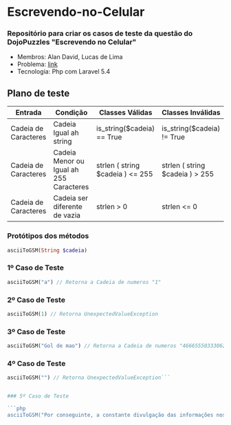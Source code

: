 # Escrevendo-no-Celular
### Repositório para criar os casos de teste da questão do DojoPuzzles "Escrevendo no Celular" 
  * Membros: Alan David, Lucas de Lima
  * Problema: [link](http://dojopuzzles.com/problemas/exibe/escrevendo-no-celular/)
  * Tecnologia: Php com Laravel 5.4
  
  
  ## Plano de teste

| Entrada  | Condição | Classes Válidas | Classes Inválidas |
| ------------- | ------------- | ------------- | ------------- |
| Cadeia de Caracteres      |Cadeia Igual ah string  | is_string($cadeia) == True | is_string($cadeia) != True |
| Cadeia de Caracteres      |Cadeia Menor ou Igual ah 255 Caracteres | strlen ( string $cadeia ) <= 255 | strlen ( string $cadeia ) > 255 |
| Cadeia de Caracteres      |Cadeia ser diferente de vazia  | strlen > 0 | strlen <= 0  |

 ### Protótipos dos métodos

```php
asciiToGSM(String $cadeia)
```

### 1º Caso de Teste

```php
asciiToGSM("a") // Retorna a Cadeia de numeros "1"
```

### 2º Caso de Teste

```php
asciiToGSM(1) // Retorna UnexpectedValueException
```

### 3º Caso de Teste

```php
asciiToGSM("Gol de mao") // Retorna a Cadeia de numeros "46665550333062666"
```

### 4º Caso de Teste

```php
asciiToGSM("") // Retorna UnexpectedValueException```


### 5º Caso de Teste

```php
asciiToGSM("Por conseguinte, a constante divulgação das informações nos obriga à análise do processo de comunicação como um todo. Evidentemente, a complexidade dos estudos efetuados faz parte de um processo de gerenciamento dos métodos utilizados na avaliação de resultados.") // Retorna UnexpectedValueException
```
